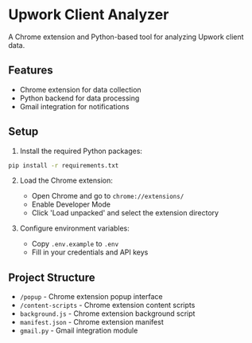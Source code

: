 # Upwork Client Analyzer

A Chrome extension and Python-based tool for analyzing Upwork client data.

## Features

- Chrome extension for data collection
- Python backend for data processing
- Gmail integration for notifications

## Setup

1. Install the required Python packages:
```bash
pip install -r requirements.txt
```

2. Load the Chrome extension:
   - Open Chrome and go to `chrome://extensions/`
   - Enable Developer Mode
   - Click 'Load unpacked' and select the extension directory

3. Configure environment variables:
   - Copy `.env.example` to `.env`
   - Fill in your credentials and API keys

## Project Structure

- `/popup` - Chrome extension popup interface
- `/content-scripts` - Chrome extension content scripts
- `background.js` - Chrome extension background script
- `manifest.json` - Chrome extension manifest
- `gmail.py` - Gmail integration module
